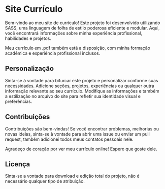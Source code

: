 # Site Currículo 

Bem-vindo ao meu site de currículo! Este projeto foi desenvolvido utilizando SASS, uma linguagem de folha de estilo poderosa eficiente e modular. Aqui, você encontrará informações sobre minha experiência profissional, habilidades e projetos.

Meu currículo em .pdf também está a disposição, com minha formação acadêmica e experiência profissional inclusos.

## Personalização

Sinta-se à vontade para bifurcar este projeto e personalizar conforme suas necessidades. Adicione seções, projetos, experiências ou qualquer outra informação relevante ao seu currículo. Modifique as informações e também a estilização no arquivo do site para refletir sua identidade visual e preferências.

## Contribuições

Contribuições são bem-vindas! Se você encontrar problemas, melhorias ou novas ideias, sinta-se à vontade para abrir uma issue ou enviar um pull request, também adicionei todos meus contatos pessoais nele.

Agradeço de coração por ver meu currículo online! Espero que goste dele.

## Licença

Sinta-se a vontade para download e edição total do projeto, não é necessário qualquer tipo de atribuição.

